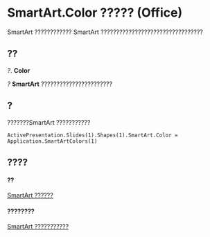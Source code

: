 
# SmartArt.Color ????? (Office)

SmartArt ???????????? SmartArt ?????????????????????????????????


## ??

 _?_. **Color**

 _?_ **SmartArt** ???????????????????????


## ?

???????SmartArt ???????????


```
ActivePresentation.Slides(1).Shapes(1).SmartArt.Color = Application.SmartArtColors(1)
```


## ????


#### ??


[SmartArt ??????](24332c9b-87c9-7678-9d9f-9e25f2370afc.md)
#### ????????


[SmartArt ???????????](http://msdn.microsoft.com/library/60a9e7bf-8948-2c30-f206-61e7c46c1928%28Office.15%29.aspx)